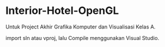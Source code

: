 # Interior-Hotel-OpenGL
Untuk Project Akhir Grafika Komputer dan Visualisasi Kelas A.

import sln atau vproj, lalu Compile menggunakan Visual Studio.
